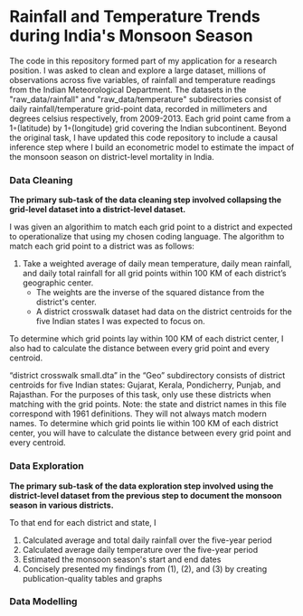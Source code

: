 # Rainfall and Temperature Trends during India's Monsoon Season

The code in this repository formed part of my application for a research position. I was asked to clean and explore a large 
dataset, millions of observations across five variables, of rainfall and temperature readings from  the  Indian
Meteorological  Department. The datasets in the "raw_data/rainfall" and "raw_data/temperature" subdirectories consist of daily 
rainfall/temperature grid-point data, recorded in millimeters and degrees celsius respectively, from 2009-2013. Each grid point
came from a 1◦(latitude)  by  1◦(longitude) grid covering the Indian subcontinent. Beyond the original task, I have updated this
code repository to include a causal inference step where I build an econometric model to estimate the impact of the monsoon season
on district-level mortality in India.

### Data Cleaning 

**The primary sub-task of the data cleaning step involved collapsing the grid-level dataset into a district-level dataset.**

I was given an algorithim to match each grid point to a district and expected to operationalize that using my chosen coding
language. The algorithm  to  match  each  grid  point  to  a  district  was  as  follows:  
  
  1. Take  a  weighted  average  of  daily  mean temperature,  daily  mean  rainfall,  and  daily  total  rainfall  for  all  grid  points  within  100  KM  of  each district’s  geographic  center.  
      - The  weights  are  the  inverse  of  the  squared  distance  from  the  district's center.
      - A district crosswalk dataset had data on the district centroids for the five Indian states I was expected to focus on.       

To  determine  which  grid  points  lay  within  100  KM  of  each  district  center,  I  also had  to  calculate the  distance between  every  grid  point  and  every  centroid.  

“district
crosswalk
small.dta” in the “Geo” subdirectory consists of district centroids for five Indian
states: Gujarat, Kerala, Pondicherry, Punjab, and Rajasthan. For the purposes of this task, only
use these districts when matching with the grid points. Note: the state and district names in this
file correspond with 1961 definitions. They will not always match modern names.
To determine which grid points lie within 100 KM of each district center, you will have to calculate
the distance between every grid point and every centroid.

### Data Exploration 

**The primary sub-task of the data exploration step involved using the district-level dataset from the previous step to document the monsoon season in various districts.**

To that end for each district and state, I

  1. Calculated average and total daily rainfall over the five-year period
  2. Calculated average daily temperature over the five-year period
  3. Estimated the monsoon season's start and end dates
  2. Concisely presented my findings from (1), (2), and (3) by creating publication-quality tables and graphs
  
### Data Modelling


